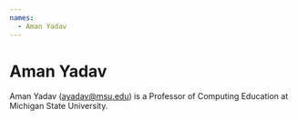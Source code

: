 ```yaml
---
names:
  - Aman Yadav
---
```


# Aman Yadav

Aman Yadav (ayadav@msu.edu) is a Professor of Computing Education at Michigan State University.
